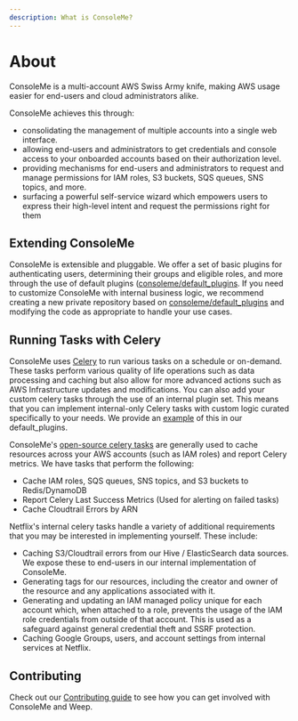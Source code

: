 ```yaml
---
description: What is ConsoleMe?
---
```


# About

ConsoleMe is a multi-account AWS Swiss Army knife, making AWS usage easier for end-users and cloud administrators alike.

ConsoleMe achieves this through:

* consolidating the management of multiple accounts into a single web interface.
* allowing end-users and administrators to get credentials and console access to your onboarded accounts based on their authorization level.
* providing mechanisms for end-users and administrators to request and manage permissions for IAM roles, S3 buckets, SQS queues, SNS topics, and more.
* surfacing a powerful self-service wizard which empowers users to express their high-level intent and request the permissions right for them

## Extending ConsoleMe

ConsoleMe is extensible and pluggable. We offer a set of basic plugins for authenticating users, determining their groups and eligible roles, and more through the use of default plugins \([consoleme/default\_plugins](https://github.com/Netflix/consoleme/tree/master/default_plugins%29%5C). If you need to customize ConsoleMe with internal business logic, we recommend creating a new private repository based on [consoleme/default\_plugins](https://github.com/Netflix/consoleme/tree/master/default_plugins) and modifying the code as appropriate to handle your use cases.

## Running Tasks with Celery

ConsoleMe uses [Celery](https://github.com/celery/celery/) to run various tasks on a schedule or on-demand. These tasks perform various quality of life operations such as data processing and caching but also allow for more advanced actions such as AWS Infrastructure updates and modifications. You can also add your custom celery tasks through the use of an internal plugin set. This means that you can implement internal-only Celery tasks with custom logic curated specifically to your needs. We provide an [example](https://github.com/Netflix/consoleme/blob/master/default_plugins/consoleme_default_plugins/plugins/celery_tasks/celery_tasks.py#L56) of this in our default\_plugins.

ConsoleMe's [open-source celery tasks](https://github.com/Netflix/consoleme/blob/master/consoleme/celery/celery_tasks.py#L1503) are generally used to cache resources across your AWS accounts \(such as IAM roles\) and report Celery metrics. We have tasks that perform the following:

* Cache IAM roles, SQS queues, SNS topics, and S3 buckets to Redis/DynamoDB
* Report Celery Last Success Metrics \(Used for alerting on failed tasks\)
* Cache Cloudtrail Errors by ARN

Netflix's internal celery tasks handle a variety of additional requirements that you may be interested in implementing yourself. These include:

* Caching S3/Cloudtrail errors from our Hive / ElasticSearch data sources. We expose these to end-users in our internal implementation of ConsoleMe.
* Generating tags for our resources, including the creator and owner of the resource and any applications associated with it.
* Generating and updating an IAM managed policy unique for each account which, when attached to a role, prevents the usage of the IAM role credentials from outside of that account. This is used as a safeguard against general credential theft and SSRF protection.
* Caching Google Groups, users, and account settings from internal services at Netflix.

## Contributing

Check out our [Contributing guide](contributing.md) to see how you can get involved with ConsoleMe and Weep.

